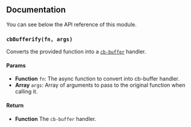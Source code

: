 ## Documentation

You can see below the API reference of this module.

### `cbBufferify(fn, args)`
Converts the provided function into a [`cb-buffer`](https://github.com/jillix/node-cb-buffer) handler.

#### Params

- **Function** `fn`: The async function to convert into cb-buffer handler.
- **Array** `args`: Array of arguments to pass to the original function when calling it.

#### Return
- **Function** The `cb-buffer` handler.

